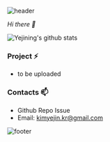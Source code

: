 ![header](https://capsule-render.vercel.app/api?type=wave&color=gradient&height=300&section=header&text=Yejining's%20Github&fontSize=40)

<p>
  <em>
    Hi there 👋
  </em>  
</p>

![Yejining's github stats](https://github-readme-stats.vercel.app/api?username=Yejining&show_icons=true)


### Project ⚡

* to be uploaded

### Contacts 📫

* Github Repo Issue
* Email: kimyejin.kr@gmail.com

  

![footer](https://capsule-render.vercel.app/api?type=wave&color=gradient&height=150&section=footer)
